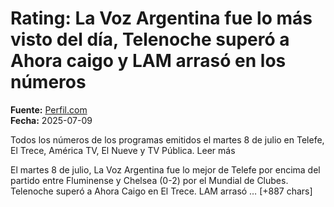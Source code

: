 # ​Rating: La Voz Argentina fue lo más visto del día, Telenoche superó a Ahora caigo y LAM arrasó en los números

**Fuente:** [Perfil.com](https://exitoina.perfil.com/noticias/rating/rating-la-voz-argentina-fue-lo-mas-visto-del-dia-telenoche-supero-ahora-caigo-lam-arraso-numeros.phtml)  
**Fecha:** 2025-07-09

Todos los números de los programas emitidos el martes 8 de julio en Telefe, El Trece, América TV, El Nueve y TV Pública. Leer más

El martes 8 de julio, La Voz Argentina fue lo mejor de Telefe por encima del partido entre Fluminense y Chelsea (0-2) por el Mundial de Clubes. Telenoche superó a Ahora Caigo en El Trece. LAM arrasó … [+887 chars]
